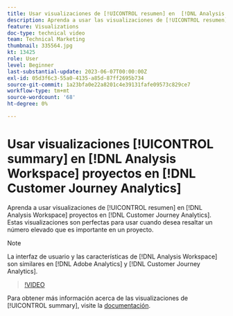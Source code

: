 ```yaml
---
title: Usar visualizaciones de [!UICONTROL resumen] en  [!DNL Analysis Workspace] proyectos
description: Aprenda a usar las visualizaciones de [!UICONTROL resumen] en  [!DNL Analysis Workspace] proyectos en [!DNL Customer Journey Analytics].
feature: Visualizations
doc-type: technical video
team: Technical Marketing
thumbnail: 335564.jpg
kt: 13425
role: User
level: Beginner
last-substantial-update: 2023-06-07T00:00:00Z
exl-id: 05d3f6c3-55a0-4135-a85d-87ff2695b734
source-git-commit: 1a23bfa0e22a8201c4e39131fafe09573c829ce7
workflow-type: tm+mt
source-wordcount: '68'
ht-degree: 0%

---
```


# Usar visualizaciones [!UICONTROL summary] en [!DNL Analysis Workspace] proyectos en [!DNL Customer Journey Analytics]

Aprenda a usar visualizaciones de [!UICONTROL resumen] en [!DNL Analysis Workspace] proyectos en [!DNL Customer Journey Analytics]. Estas visualizaciones son perfectas para usar cuando desea resaltar un número elevado que es importante en un proyecto.

>[!NOTE]
>
>La interfaz de usuario y las características de [!DNL Analysis Workspace] son similares en [!DNL Adobe Analytics] y [!DNL Customer Journey Analytics].

>[!VIDEO](https://video.tv.adobe.com/v/335564/?quality=12&learn=on)

Para obtener más información acerca de las visualizaciones de [!UICONTROL summary], visite la [documentación](https://experienceleague.adobe.com/docs/analytics-platform/using/cja-workspace/visualizations/summary-number-change.html).
